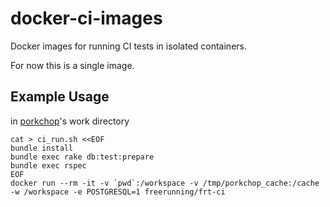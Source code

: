 # docker-ci-images

Docker images for running CI tests in isolated containers.

For now this is a single image.

## Example Usage

in [porkchop](http://github.com/freerunningtech/porkchop)'s work directory


``` shell
cat > ci_run.sh <<EOF
bundle install
bundle exec rake db:test:prepare
bundle exec rspec
EOF
docker run --rm -it -v `pwd`:/workspace -v /tmp/porkchop_cache:/cache -w /workspace -e POSTGRESQL=1 freerunning/frt-ci
```
